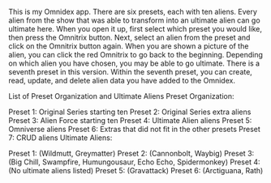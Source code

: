 This is my Omnidex app. There are six presets, each with ten aliens. Every alien from the show that was able to transform into an ultimate alien can go ultimate here. When you open it up, first select which preset you would like, then press the Omnitrix button. Next, select an alien from the preset and click on the Omnitrix button again. When you are shown a picture of the alien, you can click the red Omnitrix to go back to the beginning. Depending on which alien you have chosen, you may be able to go ultimate. There is a seventh preset in this version. Within the seventh preset, you can create, read, update, and delete alien data you have added to the Omnidex.

List of Preset Organization and Ultimate Aliens
Preset Organization:

Preset 1: Original Series starting ten
Preset 2: Original Series extra aliens
Preset 3: Alien Force starting ten
Preset 4: Ultimate Alien aliens
Preset 5: Omniverse aliens
Preset 6: Extras that did not fit in the other presets
Preset 7: CRUD aliens
Ultimate Aliens:

Preset 1: (Wildmutt, Greymatter)
Preset 2: (Cannonbolt, Waybig)
Preset 3: (Big Chill, Swampfire, Humungousaur, Echo Echo, Spidermonkey)
Preset 4: (No ultimate aliens listed)
Preset 5: (Gravattack)
Preset 6: (Arctiguana, Rath)
